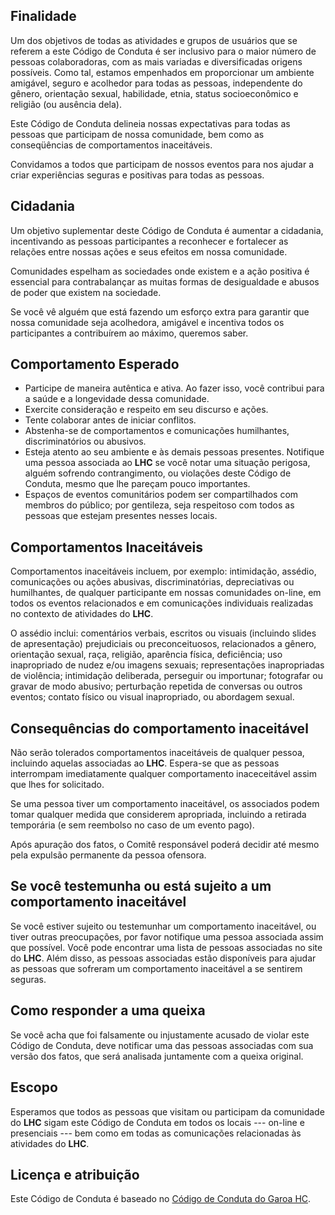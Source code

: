Finalidade
----------

Um dos objetivos de todas as atividades e grupos de usuários que se
referem a este Código de Conduta é ser inclusivo para o maior número de
pessoas colaboradoras, com as mais variadas e diversificadas origens
possíveis. Como tal, estamos empenhados em proporcionar um ambiente
amigável, seguro e acolhedor para todas as pessoas, independente do
gênero, orientação sexual, habilidade, etnia, status socioeconômico e
religião (ou ausência dela).

Este Código de Conduta delineia nossas expectativas para todas as
pessoas que participam de nossa comunidade, bem como as conseqüências de
comportamentos inaceitáveis.

Convidamos a todos que participam de nossos eventos para nos ajudar a
criar experiências seguras e positivas para todas as pessoas.

Cidadania
---------

Um objetivo suplementar deste Código de Conduta é aumentar a cidadania,
incentivando as pessoas participantes a reconhecer e fortalecer as
relações entre nossas ações e seus efeitos em nossa comunidade.

Comunidades espelham as sociedades onde existem e a ação positiva é
essencial para contrabalançar as muitas formas de desigualdade e abusos
de poder que existem na sociedade.

Se você vê alguém que está fazendo um esforço extra para garantir que
nossa comunidade seja acolhedora, amigável e incentiva todos os
participantes a contribuírem ao máximo, queremos saber.

Comportamento Esperado
----------------------

-   Participe de maneira autêntica e ativa. Ao fazer isso, você
    contribui para a saúde e a longevidade dessa comunidade.
-   Exercite consideração e respeito em seu discurso e ações.
-   Tente colaborar antes de iniciar conflitos.
-   Abstenha-se de comportamentos e comunicações humilhantes,
    discriminatórios ou abusivos.
-   Esteja atento ao seu ambiente e às demais pessoas presentes.
    Notifique uma pessoa associada ao **LHC** se você notar uma situação
    perigosa, alguém sofrendo contrangimento, ou violações deste Código
    de Conduta, mesmo que lhe pareçam pouco importantes.
-   Espaços de eventos comunitários podem ser compartilhados com membros
    do público; por gentileza, seja respeitoso com todos as pessoas que
    estejam presentes nesses locais.

Comportamentos Inaceitáveis
---------------------------

Comportamentos inaceitáveis incluem, por exemplo: intimidação, assédio,
comunicações ou ações abusivas, discriminatórias, depreciativas ou
humilhantes, de qualquer participante em nossas comunidades on-line, em
todos os eventos relacionados e em comunicações individuais realizadas
no contexto de atividades do **LHC**.

O assédio inclui: comentários verbais, escritos ou visuais (incluindo
slides de apresentação) prejudiciais ou preconceituosos, relacionados a
gênero, orientação sexual, raça, religião, aparência física,
deficiência; uso inapropriado de nudez e/ou imagens sexuais;
representações inapropriadas de violência; intimidação deliberada,
perseguir ou importunar; fotografar ou gravar de modo abusivo;
perturbação repetida de conversas ou outros eventos; contato físico ou
visual inapropriado, ou abordagem sexual.

Consequências do comportamento inaceitável
------------------------------------------

Não serão tolerados comportamentos inaceitáveis de qualquer pessoa,
incluindo aquelas associadas ao **LHC**. Espera-se que as pessoas
interrompam imediatamente qualquer comportamento inaceceitável assim que
lhes for solicitado.

Se uma pessoa tiver um comportamento inaceitável, os associados podem
tomar qualquer medida que considerem apropriada, incluindo a retirada
temporária (e sem reembolso no caso de um evento pago).

Após apuração dos fatos, o Comitê responsável poderá decidir até mesmo 
pela expulsão permanente da pessoa ofensora.

Se você testemunha ou está sujeito a um comportamento inaceitável
-----------------------------------------------------------------

Se você estiver sujeito ou testemunhar um comportamento inaceitável, ou
tiver outras preocupações, por favor notifique uma pessoa associada
assim que possível. Você pode encontrar uma lista de pessoas associadas
no site do **LHC**. Além disso, as pessoas associadas estão disponíveis
para ajudar as pessoas que sofreram um comportamento inaceitável a se
sentirem seguras.

Como responder a uma queixa
---------------------------

Se você acha que foi falsamente ou injustamente acusado de violar este
Código de Conduta, deve notificar uma das pessoas associadas com sua
versão dos fatos, que será analisada juntamente com a queixa original.

Escopo
------

Esperamos que todos as pessoas que visitam ou participam da comunidade
do **LHC** sigam este Código de Conduta em todos os locais --- on-line e
presenciais --- bem como em todas as comunicações relacionadas às
atividades do **LHC**.

Licença e atribuição
--------------------

Este Código de Conduta é baseado no
[Código de Conduta do Garoa HC](https://garoa.net.br/wiki/C%C3%B3digo_de_Conduta_Completo).
